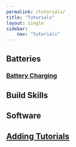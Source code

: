 ```yaml
---
permalink: /tutorials/
title: "Tutorials"
layout: single
sidebar:
    nav: "tutorials"
---
```


## Batteries

### [Battery Charging](/tutorials/batteries)

## Build Skills

## Software


## [Adding Tutorials](/tutorials/addingsitecontent)